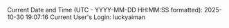 Current Date and Time (UTC - YYYY-MM-DD HH:MM:SS formatted): 2025-10-30 19:07:16
Current User's Login: luckyaiman
